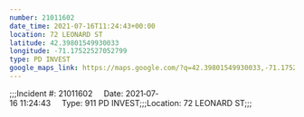 ```yaml
---
number: 21011602
date_time: 2021-07-16T11:24:43+00:00
location: 72 LEONARD ST
latitude: 42.39801549930033
longitude: -71.17522527052799
type: PD INVEST
google_maps_link: https://maps.google.com/?q=42.39801549930033,-71.17522527052799
---
```


;;;Incident #: 21011602     Date: 2021‐07‐16 11:24:43     Type: 911 PD INVEST;;;Location: 72 LEONARD ST;;;
